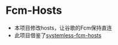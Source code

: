 # Fcm-Hosts
- 本项目修改hosts，让谷歌的Fcm保持直连
- 此项目借鉴了[systemless-fcm-hosts](https://github.com/Goooler/systemless-fcm-hosts)
